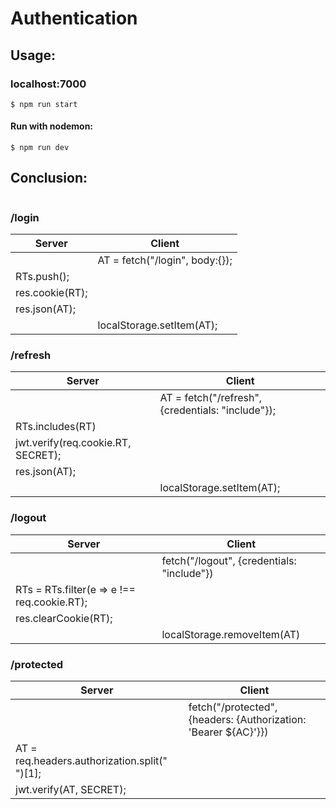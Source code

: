 ﻿# Authentication

## Usage:

### localhost:7000
```
$ npm run start
```
#### Run with nodemon:
```
$ npm run dev
```


## Conclusion:
```
```
### /login
| Server                                        | Client                                                           |
|-----------------------------------------------|------------------------------------------------------------------|
|                                               | AT = fetch("/login", body:{});                                   |
| RTs.push();                                   |                                                                  |
| res.cookie(RT);                               |                                                                  |
| res.json(AT);                                 |                                                                  |
|                                               | localStorage.setItem(AT);                                        |
### /refresh
| Server                                        | Client                                                           |
|-----------------------------------------------|------------------------------------------------------------------|
|                                               |  AT = fetch("/refresh", {credentials: "include"});               |
| RTs.includes(RT)                              |                                                                  |
| jwt.verify(req.cookie.RT, SECRET);            |                                                                  |
| res.json(AT);                                 |                                                                  |
|                                               | localStorage.setItem(AT);                                        |
### /logout
| Server                                        | Client                                                           |
|-----------------------------------------------|------------------------------------------------------------------|
|                                               |  fetch("/logout", {credentials: "include"})                      |
| RTs = RTs.filter(e => e !== req.cookie.RT);   |                                                                  |
| res.clearCookie(RT);                          |                                                                  |
|                                               | localStorage.removeItem(AT)                                      |
### /protected
| Server                                        | Client                                                           |
|-----------------------------------------------|------------------------------------------------------------------|
|                                               |  fetch("/protected", {headers: {Authorization: 'Bearer ${AC}'}}) |
| AT = req.headers.authorization.split(" ")[1]; |                                                                  |
| jwt.verify(AT, SECRET);                       |                                                                  |



